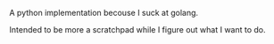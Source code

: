 A python implementation becouse I suck at golang.

Intended to be more a scratchpad while I figure out what I want to do.
